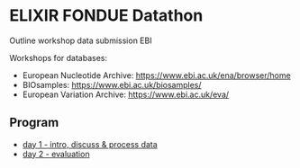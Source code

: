 # ELIXIR FONDUE Datathon 
Outline workshop data submission EBI

Workshops for databases:

* European Nucleotide Archive: https://www.ebi.ac.uk/ena/browser/home
* BIOsamples: https://www.ebi.ac.uk/biosamples/
* European Variation Archive: https://www.ebi.ac.uk/eva/

## Program
* [day 1 - intro, discuss & process data](program/day1.md)
* [day 2 - evaluation](program/day2.md)
